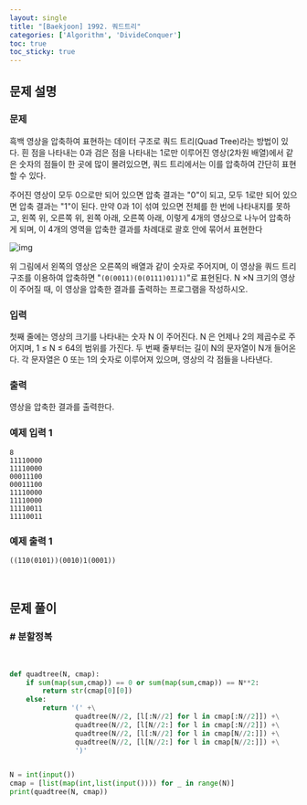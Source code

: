 ```yaml
---
layout: single
title: "[Baekjoon] 1992. 쿼드트리"
categories: ['Algorithm', 'DivideConquer']
toc: true
toc_sticky: true
---
```


## 문제 설명

### 문제

흑백 영상을 압축하여 표현하는 데이터 구조로 쿼드 트리(Quad Tree)라는 방법이 있다. 흰 점을 나타내는 0과 검은 점을 나타내는 1로만 이루어진 영상(2차원 배열)에서 같은 숫자의 점들이 한 곳에 많이 몰려있으면, 쿼드 트리에서는 이를 압축하여 간단히 표현할 수 있다.

주어진 영상이 모두 0으로만 되어 있으면 압축 결과는 "0"이 되고, 모두 1로만 되어 있으면 압축 결과는 "1"이 된다. 만약 0과 1이 섞여 있으면 전체를 한 번에 나타내지를 못하고, 왼쪽 위, 오른쪽 위, 왼쪽 아래, 오른쪽 아래, 이렇게 4개의 영상으로 나누어 압축하게 되며, 이 4개의 영역을 압축한 결과를 차례대로 괄호 안에 묶어서 표현한다

![img](https://www.acmicpc.net/JudgeOnline/upload/201007/qq.png)

위 그림에서 왼쪽의 영상은 오른쪽의 배열과 같이 숫자로 주어지며, 이 영상을 쿼드 트리 구조를 이용하여 압축하면 "`(0(0011)(0(0111)01)1)`"로 표현된다. N ×N 크기의 영상이 주어질 때, 이 영상을 압축한 결과를 출력하는 프로그램을 작성하시오.

### 입력

첫째 줄에는 영상의 크기를 나타내는 숫자 N 이 주어진다. N 은 언제나 2의 제곱수로 주어지며, 1 ≤ N ≤ 64의 범위를 가진다. 두 번째 줄부터는 길이 N의 문자열이 N개 들어온다. 각 문자열은 0 또는 1의 숫자로 이루어져 있으며, 영상의 각 점들을 나타낸다.

### 출력

영상을 압축한 결과를 출력한다.

### 예제 입력 1 

```
8
11110000
11110000
00011100
00011100
11110000
11110000
11110011
11110011
```

### 예제 출력 1 

```
((110(0101))(0010)1(0001))
```

<br>

## 문제 풀이

### \# 분할정복

<br>

```python
def quadtree(N, cmap):
    if sum(map(sum,cmap)) == 0 or sum(map(sum,cmap)) == N**2:
        return str(cmap[0][0])
    else:
        return '(' +\
                quadtree(N//2, [l[:N//2] for l in cmap[:N//2]]) +\
                quadtree(N//2, [l[N//2:] for l in cmap[:N//2]]) +\
                quadtree(N//2, [l[:N//2] for l in cmap[N//2:]]) +\
                quadtree(N//2, [l[N//2:] for l in cmap[N//2:]]) +\
                ')'


N = int(input())
cmap = [list(map(int,list(input()))) for _ in range(N)]
print(quadtree(N, cmap))
```

<br>










